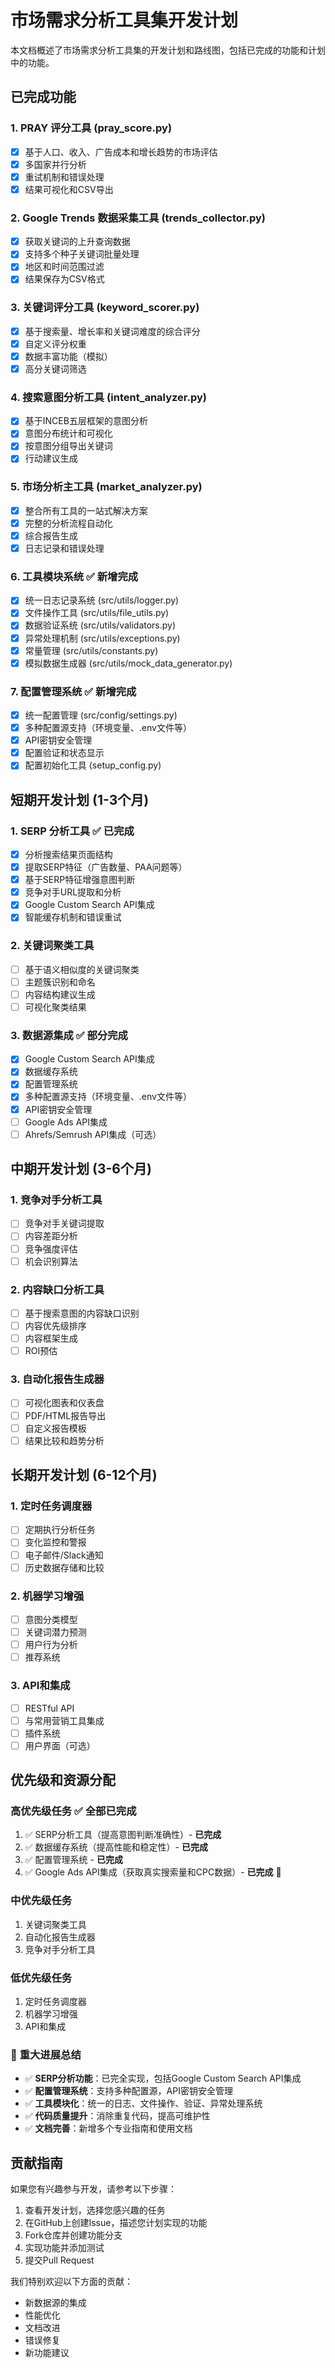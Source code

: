 # 市场需求分析工具集开发计划

本文档概述了市场需求分析工具集的开发计划和路线图，包括已完成的功能和计划中的功能。

## 已完成功能

### 1. PRAY 评分工具 (pray_score.py)
- [x] 基于人口、收入、广告成本和增长趋势的市场评估
- [x] 多国家并行分析
- [x] 重试机制和错误处理
- [x] 结果可视化和CSV导出

### 2. Google Trends 数据采集工具 (trends_collector.py)
- [x] 获取关键词的上升查询数据
- [x] 支持多个种子关键词批量处理
- [x] 地区和时间范围过滤
- [x] 结果保存为CSV格式

### 3. 关键词评分工具 (keyword_scorer.py)
- [x] 基于搜索量、增长率和关键词难度的综合评分
- [x] 自定义评分权重
- [x] 数据丰富功能（模拟）
- [x] 高分关键词筛选

### 4. 搜索意图分析工具 (intent_analyzer.py)
- [x] 基于INCEB五层框架的意图分析
- [x] 意图分布统计和可视化
- [x] 按意图分组导出关键词
- [x] 行动建议生成

### 5. 市场分析主工具 (market_analyzer.py)
- [x] 整合所有工具的一站式解决方案
- [x] 完整的分析流程自动化
- [x] 综合报告生成
- [x] 日志记录和错误处理

### 6. 工具模块系统 ✅ **新增完成**
- [x] 统一日志记录系统 (src/utils/logger.py)
- [x] 文件操作工具 (src/utils/file_utils.py)
- [x] 数据验证系统 (src/utils/validators.py)
- [x] 异常处理机制 (src/utils/exceptions.py)
- [x] 常量管理 (src/utils/constants.py)
- [x] 模拟数据生成器 (src/utils/mock_data_generator.py)

### 7. 配置管理系统 ✅ **新增完成**
- [x] 统一配置管理 (src/config/settings.py)
- [x] 多种配置源支持（环境变量、.env文件等）
- [x] API密钥安全管理
- [x] 配置验证和状态显示
- [x] 配置初始化工具 (setup_config.py)

## 短期开发计划 (1-3个月)

### 1. SERP 分析工具 ✅ **已完成**
- [x] 分析搜索结果页面结构
- [x] 提取SERP特征（广告数量、PAA问题等）
- [x] 基于SERP特征增强意图判断
- [x] 竞争对手URL提取和分析
- [x] Google Custom Search API集成
- [x] 智能缓存机制和错误重试

### 2. 关键词聚类工具
- [ ] 基于语义相似度的关键词聚类
- [ ] 主题簇识别和命名
- [ ] 内容结构建议生成
- [ ] 可视化聚类结果

### 3. 数据源集成 ✅ **部分完成**
- [x] Google Custom Search API集成
- [x] 数据缓存系统
- [x] 配置管理系统
- [x] 多种配置源支持（环境变量、.env文件等）
- [x] API密钥安全管理
- [ ] Google Ads API集成
- [ ] Ahrefs/Semrush API集成（可选）

## 中期开发计划 (3-6个月)

### 1. 竞争对手分析工具
- [ ] 竞争对手关键词提取
- [ ] 内容差距分析
- [ ] 竞争强度评估
- [ ] 机会识别算法

### 2. 内容缺口分析工具
- [ ] 基于搜索意图的内容缺口识别
- [ ] 内容优先级排序
- [ ] 内容框架生成
- [ ] ROI预估

### 3. 自动化报告生成器
- [ ] 可视化图表和仪表盘
- [ ] PDF/HTML报告导出
- [ ] 自定义报告模板
- [ ] 结果比较和趋势分析

## 长期开发计划 (6-12个月)

### 1. 定时任务调度器
- [ ] 定期执行分析任务
- [ ] 变化监控和警报
- [ ] 电子邮件/Slack通知
- [ ] 历史数据存储和比较

### 2. 机器学习增强
- [ ] 意图分类模型
- [ ] 关键词潜力预测
- [ ] 用户行为分析
- [ ] 推荐系统

### 3. API和集成
- [ ] RESTful API
- [ ] 与常用营销工具集成
- [ ] 插件系统
- [ ] 用户界面（可选）

## 优先级和资源分配

### 高优先级任务 ✅ **全部已完成**
1. ✅ SERP分析工具（提高意图判断准确性）- **已完成**
2. ✅ 数据缓存系统（提高性能和稳定性）- **已完成**
3. ✅ 配置管理系统 - **已完成**
4. ✅ Google Ads API集成（获取真实搜索量和CPC数据）- **已完成** 🎉

### 中优先级任务
1. 关键词聚类工具
2. 自动化报告生成器
3. 竞争对手分析工具

### 低优先级任务
1. 定时任务调度器
2. 机器学习增强
3. API和集成

### 🎉 **重大进展总结**
- ✅ **SERP分析功能**：已完全实现，包括Google Custom Search API集成
- ✅ **配置管理系统**：支持多种配置源，API密钥安全管理
- ✅ **工具模块化**：统一的日志、文件操作、验证、异常处理系统
- ✅ **代码质量提升**：消除重复代码，提高可维护性
- ✅ **文档完善**：新增多个专业指南和使用文档

## 贡献指南

如果您有兴趣参与开发，请参考以下步骤：

1. 查看开发计划，选择您感兴趣的任务
2. 在GitHub上创建Issue，描述您计划实现的功能
3. Fork仓库并创建功能分支
4. 实现功能并添加测试
5. 提交Pull Request

我们特别欢迎以下方面的贡献：
- 新数据源的集成
- 性能优化
- 文档改进
- 错误修复
- 新功能建议